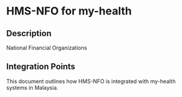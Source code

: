 # HMS-NFO for my-health

## Description

National Financial Organizations

## Integration Points

This document outlines how HMS-NFO is integrated with my-health systems in Malaysia.
